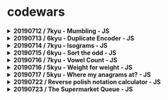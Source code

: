 # codewars

<details>
  <summary>
    <b>20190712 / 7kyu - Mumbling - JS</b>
  </summary>
  <p>

This time no story, no theory. The examples below show you how to write function accum:

#### Examples

```js
accum("abcd") -> "A-Bb-Ccc-Dddd"
accum("RqaEzty") -> "R-Qq-Aaa-Eeee-Zzzzz-Tttttt-Yyyyyyy"
accum("cwAt") -> "C-Ww-Aaa-Tttt"
```

#### Note

The parameter of accum is a string which includes only letters from `a..z` and `A..Z`.

[My Practice](https://github.com/DalYoon/codewars/blob/master/practice/7kyu/Mumbling.js) <br/>
[Test Code](https://github.com/DalYoon/codewars/blob/master/test/7kyu/Mumbling.test.js)

  </p>
</details>

<details>
  <summary>
    <b>20190713 / 6kyu - Duplicate Encoder - JS</b>
  </summary>
  <p>

The goal of this exercise is to convert a string to a new string where each character in the new string is `"("` if that character appears only once in the original string, or `")"` if that character appears more than once in the original string. Ignore capitalization when determining if a character is a duplicate.

#### Examples

```js
"din"      =>  "((("
"recede"   =>  "()()()"
"Success"  =>  ")())())"
"(( @"     =>  "))(("
```

#### Note

Assertion messages may be unclear about what they display in some languages. If you read `"...It Should encode XXX"`, the `"XXX"` is the expected result, not the input!

[My Practice](https://github.com/DalYoon/codewars/blob/master/practice/6kyu/Duplicate_Encoder.js) <br/>
[Test Code](https://github.com/DalYoon/codewars/blob/master/test/6kyu/Duplicate_Encoder.test.js)

  </p>
</details>

<details>
  <summary>
    <b>20190714 / 7kyu - Isograms - JS</b>
  </summary>
  <p>

An isogram is a word that has no repeating letters, consecutive or non-consecutive. Implement a function that determines whether a string that contains only letters is an isogram. Assume the empty string is an isogram. Ignore letter case.

```js
isIsogram("Dermatoglyphics") == true;
isIsogram("aba") == false;
isIsogram("moOse") == false; // -- ignore letter case
```

[My Practice](https://github.com/DalYoon/codewars/blob/master/practice/7kyu/Isograms.js) <br/>
[Test Code](https://github.com/DalYoon/codewars/blob/master/test/7kyu/Isograms.test.js)

  </p>
</details>

<details>
  <summary>
    <b>20190715 / 6kyu - Sort the odd - JS</b>
  </summary>
  <p>

You have an array of numbers.
Your task is to sort ascending odd numbers but even numbers must be on their places.

Zero isn't an odd number and you don't need to move it. If you have an empty array, you need to return it.

#### Example

```js
sortArray([5, 3, 2, 8, 1, 4]) == [1, 3, 2, 8, 5, 4];
```

[My Practice](https://github.com/DalYoon/codewars/blob/master/practice/6kyu/Sort_the_odd.js) <br/>
[Test Code](https://github.com/DalYoon/codewars/blob/master/test/6kyu/Sort_the_odd.test.js)

  </p>
</details>

<details>
  <summary>
    <b>20190716 / 7kyu - Vowel Count - JS</b>
  </summary>
  <p>

Return the number (count) of vowels in the given string.
We will consider a, e, i, o, and u as vowels for this Kata.
The input string will only consist of lower case letters and/or spaces.

[My Practice](https://github.com/DalYoon/codewars/blob/master/practice/7kyu/Vowel_Count.js) <br/>
[Test Code](https://github.com/DalYoon/codewars/blob/master/test/7kyu/Vowel_Count.test.js)

  </p>
</details>

<details>
  <summary>
    <b>20190716 / 5kyu - Weight for weight - JS</b>
  </summary>
  <p>

My friend John and I are members of the "Fat to Fit Club (FFC)". John is worried because each month a list with the weights of members is published and each month he is the last on the list which means he is the heaviest.

I am the one who establishes the list so I told him: "Don't worry any more, I will modify the order of the list". It was decided to attribute a "weight" to numbers. The weight of a number will be from now on the sum of its digits.

For example `99` will have "weight" `18`, `100` will have "weight" `1` so in the list `100` will come before `99`. Given a string with the weights of FFC members in normal order can you give this string ordered by "weights" of these numbers?

#### Example:

`"56 65 74 100 99 68 86 180 90"` ordered by numbers weights becomes:
`"100 180 90 56 65 74 68 86 99"`

When two numbers have the same "weight", let us class them as if they were strings and not numbers: `100` is before `180` because its "weight" (1) is less than the one of `180` (9) and `180` is before `90` since, having the same "weight" (9), it comes before as a string.

All numbers in the list are positive numbers and the list can be empty.

#### Notes

- it may happen that the input string have leading, trailing whitespaces and more than a unique whitespace between two consecutive numbers
- Don't modify the input
- For C: The result is freed.

[My Practice](https://github.com/DalYoon/codewars/blob/master/practice/5kyu/Weight_for_weight.js) <br/>
[Test Code](https://github.com/DalYoon/codewars/blob/master/test/5kyu/Weight_for_weight.test.js)

  </p>
</details>

<details>
  <summary>
    <b>20190717 / 5kyu - Where my anagrams at? - JS</b>
  </summary>
  <p>

What is an anagram? Well, two words are anagrams of each other if they both contain the same letters. For example:

```javascript
"abba" & ("baab" == true);
"abba" & ("bbaa" == true);
"abba" & ("abbba" == false);
"abba" & ("abca" == false);
```

Write a function that will find all the anagrams of a word from a list. You will be given two inputs a word and an array with words. You should return an array of all the anagrams or an empty array if there are none. For example:

```javascript
anagrams('abba', ['aabb', 'abcd', 'bbaa', 'dada']) => ['aabb', 'bbaa']
anagrams('racer', ['crazer', 'carer', 'racar', 'caers', 'racer']) => ['carer', 'racer']
anagrams('laser', ['lazing', 'lazy',  'lacer']) => []
```

[My Practice](https://github.com/DalYoon/codewars/blob/master/practice/5kyu/Where_my_anagrams_at.js) <br/>
[Test Code](https://github.com/DalYoon/codewars/blob/master/test/5kyu/Where_my_anagrams_at.test.js)

  </p>
</details>

<details>
  <summary>
    <b>20190722 / Reverse polish notation calculator - JS</b>
  </summary>
  <p>

Your job is to create a calculator which evaluates expressions in Reverse Polish notation.

For example expression `5 1 2 + 4 * + 3 -` (which is equivalent to `5 + ((1 + 2) * 4) - 3` in normal notation) should evaluate to `14`.

For your convenience, the input is formatted such that a space is provided between every token.
Empty expression should evaluate to `0`.

Valid operations are `+`, `-`, `*`, `/`.

You may assume that there won't be exceptional situations (like stack underflow or division by zero).

[My Practice](https://github.com/DalYoon/codewars/blob/master/practice/6kyu/Reverse_polish_notation_calculator.js) <br/>
[Test Code](https://github.com/DalYoon/codewars/blob/master/test/6kyu/Reverse_polish_notation_calculator.test.js)

  </p>
</details>

<details>
  <summary>
    <b>20190723 / The Supermarket Queue - JS</b>
  </summary>
  <p>

There is a queue for the self-checkout tills at the supermarket. Your task is write a function to calculate the total time required for all the customers to check out!

#### input

- customers: an array of positive integers representing the queue. Each integer represents a customer, and its value is the amount of time they require to check out.

- n: a positive integer, the number of checkout tills.

#### output

The function should return an integer, the total time required.

---

### Important

Please look at the examples and clarifications below, to ensure you understand the task correctly :)

---

### Examples

```javascript
queueTime([5, 3, 4], 1);
// should return 12
// because when there is 1 till, the total time is just the sum of the times

queueTime([10, 2, 3, 3], 2);
// should return 10
// because here n=2 and the 2nd, 3rd, and 4th people in the
// queue finish before the 1st person has finished.

queueTime([2, 3, 10], 2);
// should return 12
```

#### Clarifications

- There is only ONE queue serving many tills, and
- The order of the queue NEVER changes, and
- The front person in the queue (i.e. the first element in the array/list) proceeds to a till as soon as it becomes free.

N.B. You should assume that all the test input will be valid, as specified above.

P.S. The situation in this kata can be likened to the more-computer-science-related idea of a thread pool, with relation to running multiple processes at the same time: https://en.wikipedia.org/wiki/Thread_pool

[My Practice](https://github.com/DalYoon/codewars/blob/master/practice/6kyu/The_Supermarket_Queue.js) <br/>
[Test Code](https://github.com/DalYoon/codewars/blob/master/test/6kyu/The_Supermarket_Queue.test.js)

  </p>
</details>
